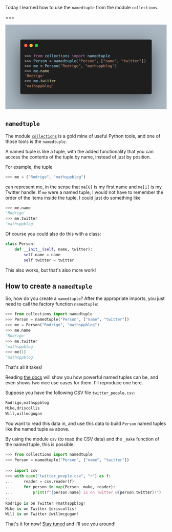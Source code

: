 Today I learned how to use the `namedtuple` from the module `collections`.

===

![The Python import statement that allows us to use the Python module `selectors`.](thumbnail.webp)


## `namedtuple`

The module [`collections`][collections] is a gold mine of useful Python tools,
and one of those tools is the `namedtuple`.

A named tuple is like a tuple,
with the added functionality that you can access the contents of the tuple by name,
instead of just by position.

For example, the tuple

```py
>>> me = ("Rodrigo", "mathsppblog")
```

can represent me, in the sense that `me[0]` is my first name and `me[1]` is my Twitter handle.
If `me` were a named tuple, I would not have to remember the order of the items inside the tuple,
I could just do something like

```py
>>> me.name
'Rodrigo'
>>> me.twitter
'mathsppblog'
```

Of course you could also do this with a class:

```py
class Person:
    def __init__(self, name, twitter):
        self.name = name
        self.twitter = twitter
```

This also works, but that's also more work!


## How to create a `namedtuple`

So, how do you create a `namedtuple`?
After the appropriate imports, you just need to call the factory function `namedtuple`:

```py
>>> from collections import namedtuple
>>> Person = namedtuple("Person", ["name", "twitter"])
>>> me = Person("Rodrigo", "mathsppblog")
>>> me.name
'Rodrigo'
>>> me.twitter
'mathsppblog'
>>> me[1]
'mathsppblog'
```

That's all it takes!

Reading [the docs][namedtuple-docs] will show you how powerful named tuples can be,
and even shows two nice use cases for them.
I'll reproduce one here.

Suppose you have the following CSV file `twitter_people.csv`:

```txt
Rodrigo,mathsppblog
Mike,driscollis
Will,willmcgugan
```

You want to read this data in, and use this data to build `Person` named tuples like the named tuple `me` above.

By using the module `csv` (to read the CSV data) and the `_make` function of the named tuple, this is possible:

```py
>>> from collections import namedtuple
>>> Person = namedtuple("Person", ["name", "twitter"])

>>> import csv
>>> with open("twitter_people.csv", "r") as f:
...     reader = csv.reader(f)
...     for person in map(Person._make, reader):
...         print(f"{person.name} is on Twitter @{person.twitter}!")
...
Rodrigo is on Twitter @mathsppblog!
Mike is on Twitter @driscollis!
Will is on Twitter @willmcgugan!
```


That's it for now! [Stay tuned][subscribe] and I'll see you around!

[subscribe]: /subscribe
[collections]: https://docs.python.org/3/library/collections
[namedtuple-docs]: https://docs.python.org/3/library/collections.html#collections.namedtuple
